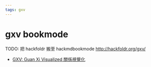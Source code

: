 ```yaml
---
tags: gxv
---
```


# gxv bookmode


TODO: 把 hackfoldr 搬至 hackmdbookmode
http://hackfoldr.org/gxv/

- [GXV: Guan Xi Visualized 關係視覺化](https://g0v.hackmd.io/ZLjJxxzSSAelKvbaQbhDIQ)

